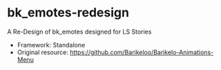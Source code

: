 # bk_emotes-redesign

A Re-Design of bk_emotes designed for LS Stories 

- Framework: Standalone 
- Original resource: https://github.com/Barikeloo/Barikelo-Animations-Menu
